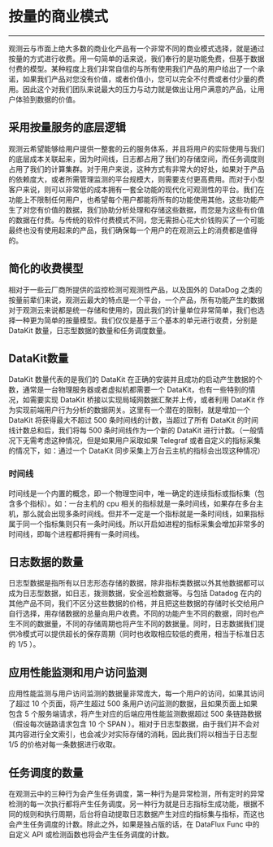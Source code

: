 # 按量的商业模式
---

观测云与市面上绝大多数的商业化产品有一个非常不同的商业模式选择，就是通过按量的方式进行收费。用一句简单的话来说，我们奉行的是功能免费，但基于数据付费的模型。某种程度上我们非常自信的与所有使用我们产品的用户给出了一个承诺，如果我们产品对您没有价值，或者价值小，您可以完全不付费或者付少量的费用。因此这个对我们团队来说最大的压力与动力就是做出让用户满意的产品，让用户体验到数据的价值。
## 采用按量服务的底层逻辑
观测云希望能够给用户提供一整套的云的服务体系，并且将用户的实际使用与我们的底层成本关联起来，因为时间线，日志都占用了我们的存储空间，而任务调度则占用了我们的计算集群。对于用户来说，这种方式有非常大的好处，如果对于产品的依赖度大，或者所需管理监测的平台规模大，则需要支付更高费用。而对于小型客户来说，则可以非常低的成本拥有一套全功能的现代化可观测性的平台。我们在功能上不限制任何用户，也希望每个用户都能将所有的功能使用其他，这些功能产生了对您有价值的数据，我们协助分析处理和存储这些数据，而您是为这些有价值的数据在付费。与传统的软件付费模式不同，您无需担心花大价钱购买了一个可能最终也没有使用起来的产品，我们确保每一个用户的在观测云上的消费都是值得的。

## 简化的收费模型
相对于一些云厂商所提供的监控检测可观测性产品，以及国外的 DataDog 之类的按量前辈们来说，观测云最大的特点是一个平台，一个产品，所有功能产生的数据对于观测云来说都是统一存储和使用的，因此我们的计量单位非常简单，我们也选择一种更为简单的按量模型。我们仅仅是基于三个基本的单元进行收费，分别是 DataKit 数量，日志型数据的数量和任务调度数量。

## DataKit数量
DataKit 数量代表的是我们的 DataKit 在正确的安装并且成功的启动产生数据的个数，通常是一台物理服务器或者虚拟机都需要一个 DataKit，也有一些特别的情况，如需要实现 DataKit 桥接以实现局域网数据汇聚并上传，或者利用 DataKit 作为实现前端用户行为分析的数据网关。这里有一个潜在的限制，就是增加一个 DataKit 将获得最大不超过 500 条时间线的计数，当超过了所有 DataKit 的时间线计数总和后，我们将每 500 条时间线作为一个新的 DataKit 进行计数。（一般情况下无需考虑这种情况，但是如果用户采取如果 Telegraf 或者自定义的指标采集的情况下，如：通过一个 DataKit 同步采集上万台云主机的指标会出现这种情况）

### 时间线
时间线是一个内置的概念，即一个物理空间中，唯一确定的连续指标或指标集（包含多个指标）。如：一台主机的 cpu 相关的指标就是一条时间线，如果存在多台主机，那么就会出现多条时间线。但并不一定是一个指标就是一条时间线，如果指标属于同一个指标集则只有一条时间线。所以开启如进程的指标采集会增加非常多的时间线，即每个进程都将拥有一条时间线。

## 日志数据的数量
日志型数据是指所有以日志形态存储的数据，除非指标类数据以外其他数据都可以成为日志型数据，如日志，拨测数据，安全巡检数据等。与包括 Datadog 在内的其他产品不同，我们不区分这些数据的价格，并且把这些数据的存储时长交给用户自行选择，用存储数据的总量向用户收费。不同的功能产生不同的数据，同时也产生不同的数据量，不同的存储周期也将产生不同的数据量。同时，日志数据我们提供冷模式可以提供超长的保存周期（同时也收取相应较低的费用，相当于标准日志的 1/5 ）。

## 应用性能监测和用户访问监测
应用性能监测与用户访问监测的数据量非常庞大，每一个用户的访问，如果其访问了超过 10 个页面，将产生超过 500 条用户访问监测的数据，且如果页面上如果包含 5 个服务端请求，将产生对应的后端应用性能监测数据超过 500 条链路数据（假设每次链路请求包含 10 个 SPAN ）。相对于日志型数据，由于我们并不会对其内容进行全文索引，也会减少对实际存储的消耗，因此我们将以相当于日志型 1/5 的价格对每一条数据进行收取。

## 任务调度的数量
在观测云中的三种行为会产生任务调度，第一种行为是异常检测，所有定时的异常检测的每一次执行都将产生任务调度。另一种行为就是日志指标生成功能，根据不同的规则和执行周期，后台将自动提取日志数据产生对应的指标集与指标，而这也会产生任务调度的计数。除此之外，如果是独占版的话，在 DataFlux Func 中的自定义 API 或检测函数也将会产生任务调度的计数。

